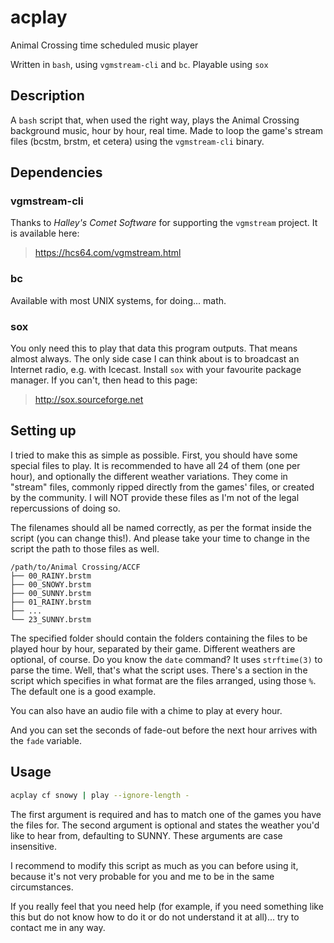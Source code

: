 # acplay
Animal Crossing time scheduled music player

Written in `bash`, using `vgmstream-cli` and `bc`. Playable using `sox`

## Description
A `bash` script that, when used the right way, plays the Animal Crossing background music, hour by hour, real time.
Made to loop the game's stream files (bcstm, brstm, et cetera) using the `vgmstream-cli` binary.

## Dependencies
### vgmstream-cli
Thanks to *Halley's Comet Software* for supporting the `vgmstream` project. It is available here:
> https://hcs64.com/vgmstream.html
### bc
Available with most UNIX systems, for doing... math.

### sox
You only need this to play that data this program outputs. That means almost always. The only side case I can think about is to broadcast an Internet radio, e.g. with Icecast.
Install `sox` with your favourite package manager. If you can't, then head to this page:
> http://sox.sourceforge.net

## Setting up
I tried to make this as simple as possible.
First, you should have some special files to play. It is recommended to have all 24 of them (one per hour), and optionally the different weather variations. They come in "stream" files, commonly ripped directly from the games' files, or created by the community. I will NOT provide these files as I'm not of the legal repercussions of doing so.

The filenames should all be named correctly, as per the format inside the script (you can change this!).
And please take your time to change in the script the path to those files as well.
```
/path/to/Animal Crossing/ACCF
├── 00_RAINY.brstm
├── 00_SNOWY.brstm
├── 00_SUNNY.brstm
├── 01_RAINY.brstm
├── ...
└── 23_SUNNY.brstm
```
The specified folder should contain the folders containing the files to be played hour by hour, separated by their game. Different weathers are optional, of course. Do you know the `date` command? It uses `strftime(3)` to parse the time. Well, that's what the script uses. There's a section in the script which specifies in what format are the files arranged, using those `%`. The default one is a good example.

You can also have an audio file with a chime to play at every hour.

And you can set the seconds of fade-out before the next hour arrives with the `fade` variable.

## Usage
```bash
acplay cf snowy | play --ignore-length -
```
The first argument is required and has to match one of the games you have the files for. The second argument is optional and states the weather you'd like to hear from, defaulting to SUNNY. These arguments are case insensitive.

I recommend to modify this script as much as you can before using it, because it's not very probable for you and me to be in the same circumstances.

If you really feel that you need help (for example, if you need something like this but do not know how to do it or do not understand it at all)... try to contact me in any way.
